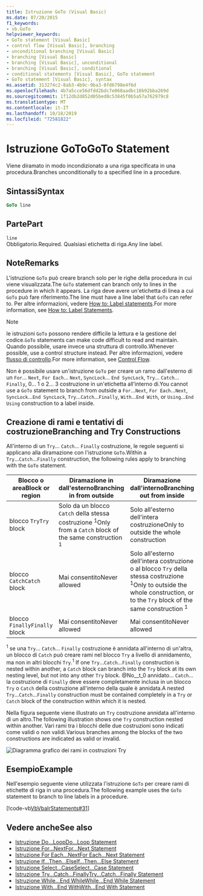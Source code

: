 ```yaml
---
title: Istruzione GoTo (Visual Basic)
ms.date: 07/20/2015
f1_keywords:
- vb.GoTo
helpviewer_keywords:
- GoTo statement [Visual Basic]
- control flow [Visual Basic], branching
- unconditional branching [Visual Basic]
- branching [Visual Basic]
- branching [Visual Basic], unconditional
- branching [Visual Basic], conditional
- conditional statements [Visual Basic], GoTo statement
- GoTo statement [Visual Basic], syntax
ms.assetid: 313274c2-8ab3-4b9c-9ba3-0fd6798e4f6d
ms.openlocfilehash: 4b7a5cce56dfdd2bdc7e068aadbc18b92bba269d
ms.sourcegitcommit: 1f12db2d852d05bed8c53845f0b5a57a762979c8
ms.translationtype: MT
ms.contentlocale: it-IT
ms.lasthandoff: 10/18/2019
ms.locfileid: "72581822"
---
```

# <a name="goto-statement"></a><span data-ttu-id="52b14-102">Istruzione GoTo</span><span class="sxs-lookup"><span data-stu-id="52b14-102">GoTo Statement</span></span>
<span data-ttu-id="52b14-103">Viene diramato in modo incondizionato a una riga specificata in una procedura.</span><span class="sxs-lookup"><span data-stu-id="52b14-103">Branches unconditionally to a specified line in a procedure.</span></span>  
  
## <a name="syntax"></a><span data-ttu-id="52b14-104">Sintassi</span><span class="sxs-lookup"><span data-stu-id="52b14-104">Syntax</span></span>  
  
```vb  
GoTo line  
```  
  
## <a name="part"></a><span data-ttu-id="52b14-105">Parte</span><span class="sxs-lookup"><span data-stu-id="52b14-105">Part</span></span>  
 `line`  
 <span data-ttu-id="52b14-106">Obbligatorio.</span><span class="sxs-lookup"><span data-stu-id="52b14-106">Required.</span></span> <span data-ttu-id="52b14-107">Qualsiasi etichetta di riga.</span><span class="sxs-lookup"><span data-stu-id="52b14-107">Any line label.</span></span>  
  
## <a name="remarks"></a><span data-ttu-id="52b14-108">Note</span><span class="sxs-lookup"><span data-stu-id="52b14-108">Remarks</span></span>  
 <span data-ttu-id="52b14-109">L'istruzione `GoTo` può creare branch solo per le righe della procedura in cui viene visualizzata.</span><span class="sxs-lookup"><span data-stu-id="52b14-109">The `GoTo` statement can branch only to lines in the procedure in which it appears.</span></span> <span data-ttu-id="52b14-110">La riga deve avere un'etichetta di linea a cui `GoTo` può fare riferimento.</span><span class="sxs-lookup"><span data-stu-id="52b14-110">The line must have a line label that `GoTo` can refer to.</span></span> <span data-ttu-id="52b14-111">Per altre informazioni, vedere [How to: Label statements](../../../visual-basic/programming-guide/program-structure/how-to-label-statements.md).</span><span class="sxs-lookup"><span data-stu-id="52b14-111">For more information, see [How to: Label Statements](../../../visual-basic/programming-guide/program-structure/how-to-label-statements.md).</span></span>  
  
> [!NOTE]
> <span data-ttu-id="52b14-112">le istruzioni `GoTo` possono rendere difficile la lettura e la gestione del codice.</span><span class="sxs-lookup"><span data-stu-id="52b14-112">`GoTo` statements can make code difficult to read and maintain.</span></span> <span data-ttu-id="52b14-113">Quando possibile, usare invece una struttura di controllo.</span><span class="sxs-lookup"><span data-stu-id="52b14-113">Whenever possible, use a control structure instead.</span></span> <span data-ttu-id="52b14-114">Per altre informazioni, vedere [flusso di controllo](../../../visual-basic/programming-guide/language-features/control-flow/index.md).</span><span class="sxs-lookup"><span data-stu-id="52b14-114">For more information, see [Control Flow](../../../visual-basic/programming-guide/language-features/control-flow/index.md).</span></span>  
  
 <span data-ttu-id="52b14-115">Non è possibile usare un'istruzione `GoTo` per creare un ramo dall'esterno di un `For`... `Next`, `For Each`... `Next`, `SyncLock`... `End SyncLock`, `Try`... `Catch`... `Finally`, 0... 1 o 2... 3 costruzione in un'etichetta all'interno di.</span><span class="sxs-lookup"><span data-stu-id="52b14-115">You cannot use a `GoTo` statement to branch from outside a `For`...`Next`, `For Each`...`Next`, `SyncLock`...`End SyncLock`, `Try`...`Catch`...`Finally`, `With`...`End With`, or `Using`...`End Using` construction to a label inside.</span></span>  
  
## <a name="branching-and-try-constructions"></a><span data-ttu-id="52b14-116">Creazione di rami e tentativi di costruzione</span><span class="sxs-lookup"><span data-stu-id="52b14-116">Branching and Try Constructions</span></span>  
 <span data-ttu-id="52b14-117">All'interno di un `Try`... `Catch`... `Finally` costruzione, le regole seguenti si applicano alla diramazione con l'istruzione `GoTo`.</span><span class="sxs-lookup"><span data-stu-id="52b14-117">Within a `Try`...`Catch`...`Finally` construction, the following rules apply to branching with the `GoTo` statement.</span></span>  
  
|<span data-ttu-id="52b14-118">Blocco o area</span><span class="sxs-lookup"><span data-stu-id="52b14-118">Block or region</span></span>|<span data-ttu-id="52b14-119">Diramazione in dall'esterno</span><span class="sxs-lookup"><span data-stu-id="52b14-119">Branching in from outside</span></span>|<span data-ttu-id="52b14-120">Diramazione dall'interno</span><span class="sxs-lookup"><span data-stu-id="52b14-120">Branching out from inside</span></span>|  
|---------------------|-------------------------------|-------------------------------|  
|<span data-ttu-id="52b14-121">blocco `Try`</span><span class="sxs-lookup"><span data-stu-id="52b14-121">`Try` block</span></span>|<span data-ttu-id="52b14-122">Solo da un blocco `Catch` della stessa costruzione <sup>1</sup></span><span class="sxs-lookup"><span data-stu-id="52b14-122">Only from a `Catch` block of the same construction <sup>1</sup></span></span>|<span data-ttu-id="52b14-123">Solo all'esterno dell'intera costruzione</span><span class="sxs-lookup"><span data-stu-id="52b14-123">Only to outside the whole construction</span></span>|  
|<span data-ttu-id="52b14-124">blocco `Catch`</span><span class="sxs-lookup"><span data-stu-id="52b14-124">`Catch` block</span></span>|<span data-ttu-id="52b14-125">Mai consentito</span><span class="sxs-lookup"><span data-stu-id="52b14-125">Never allowed</span></span>|<span data-ttu-id="52b14-126">Solo all'esterno dell'intera costruzione o al blocco `Try` della stessa costruzione <sup>1</sup></span><span class="sxs-lookup"><span data-stu-id="52b14-126">Only to outside the whole construction, or to the `Try` block of the same construction <sup>1</sup></span></span>|  
|<span data-ttu-id="52b14-127">blocco `Finally`</span><span class="sxs-lookup"><span data-stu-id="52b14-127">`Finally` block</span></span>|<span data-ttu-id="52b14-128">Mai consentito</span><span class="sxs-lookup"><span data-stu-id="52b14-128">Never allowed</span></span>|<span data-ttu-id="52b14-129">Mai consentito</span><span class="sxs-lookup"><span data-stu-id="52b14-129">Never allowed</span></span>|  
  
 <span data-ttu-id="52b14-130"><sup>1</sup> se una `Try`... `Catch`... `Finally` costruzione è annidata all'interno di un'altra, un blocco di `Catch` può creare rami nel blocco `Try` a livello di annidamento, ma non in altri blocchi `Try`.</span><span class="sxs-lookup"><span data-stu-id="52b14-130"><sup>1</sup> If one `Try`...`Catch`...`Finally` construction is nested within another, a `Catch` block can branch into the `Try` block at its own nesting level, but not into any other `Try` block.</span></span> <span data-ttu-id="52b14-131">@No__t_0 annidato... `Catch`... la costruzione di `Finally` deve essere completamente inclusa in un blocco `Try` o `Catch` della costruzione all'interno della quale è annidata.</span><span class="sxs-lookup"><span data-stu-id="52b14-131">A nested `Try`...`Catch`...`Finally` construction must be contained completely in a `Try` or `Catch` block of the construction within which it is nested.</span></span>  
  
 <span data-ttu-id="52b14-132">Nella figura seguente viene illustrato un `Try` costruzione annidata all'interno di un altro.</span><span class="sxs-lookup"><span data-stu-id="52b14-132">The following illustration shows one `Try` construction nested within another.</span></span> <span data-ttu-id="52b14-133">Vari rami tra i blocchi delle due costruzioni sono indicati come validi o non validi.</span><span class="sxs-lookup"><span data-stu-id="52b14-133">Various branches among the blocks of the two constructions are indicated as valid or invalid.</span></span>  
  
 ![Diagramma grafico dei rami in costruzioni Try](./media/goto-statement/try-construction-branching.gif)  
  
## <a name="example"></a><span data-ttu-id="52b14-135">Esempio</span><span class="sxs-lookup"><span data-stu-id="52b14-135">Example</span></span>  
 <span data-ttu-id="52b14-136">Nell'esempio seguente viene utilizzata l'istruzione `GoTo` per creare rami di etichette di riga in una procedura.</span><span class="sxs-lookup"><span data-stu-id="52b14-136">The following example uses the `GoTo` statement to branch to line labels in a procedure.</span></span>  
  
 [!code-vb[VbVbalrStatements#31](~/samples/snippets/visualbasic/VS_Snippets_VBCSharp/VbVbalrStatements/VB/Class1.vb#31)]  
  
## <a name="see-also"></a><span data-ttu-id="52b14-137">Vedere anche</span><span class="sxs-lookup"><span data-stu-id="52b14-137">See also</span></span>

- [<span data-ttu-id="52b14-138">Istruzione Do...Loop</span><span class="sxs-lookup"><span data-stu-id="52b14-138">Do...Loop Statement</span></span>](../../../visual-basic/language-reference/statements/do-loop-statement.md)
- [<span data-ttu-id="52b14-139">Istruzione For...Next</span><span class="sxs-lookup"><span data-stu-id="52b14-139">For...Next Statement</span></span>](../../../visual-basic/language-reference/statements/for-next-statement.md)
- [<span data-ttu-id="52b14-140">Istruzione For Each...Next</span><span class="sxs-lookup"><span data-stu-id="52b14-140">For Each...Next Statement</span></span>](../../../visual-basic/language-reference/statements/for-each-next-statement.md)
- [<span data-ttu-id="52b14-141">Istruzione If...Then...Else</span><span class="sxs-lookup"><span data-stu-id="52b14-141">If...Then...Else Statement</span></span>](../../../visual-basic/language-reference/statements/if-then-else-statement.md)
- [<span data-ttu-id="52b14-142">Istruzione Select...Case</span><span class="sxs-lookup"><span data-stu-id="52b14-142">Select...Case Statement</span></span>](../../../visual-basic/language-reference/statements/select-case-statement.md)
- [<span data-ttu-id="52b14-143">Istruzione Try...Catch...Finally</span><span class="sxs-lookup"><span data-stu-id="52b14-143">Try...Catch...Finally Statement</span></span>](../../../visual-basic/language-reference/statements/try-catch-finally-statement.md)
- [<span data-ttu-id="52b14-144">Istruzione While...End While</span><span class="sxs-lookup"><span data-stu-id="52b14-144">While...End While Statement</span></span>](../../../visual-basic/language-reference/statements/while-end-while-statement.md)
- [<span data-ttu-id="52b14-145">Istruzione With...End With</span><span class="sxs-lookup"><span data-stu-id="52b14-145">With...End With Statement</span></span>](../../../visual-basic/language-reference/statements/with-end-with-statement.md)
